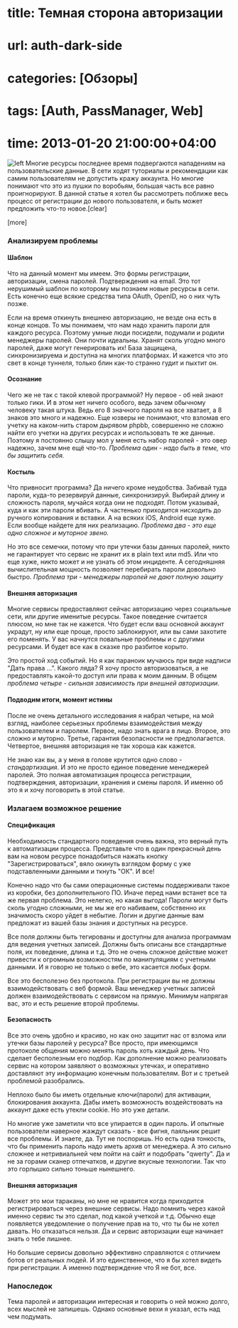 # title: Темная сторона авторизации
# url: auth-dark-side
# categories: [Обзоры]
# tags: [Auth, PassManager, Web]
# time: 2013-01-20 21:00:00+04:00

![left](~auth.png)
Многие ресурсы последнее время подвергаются нападениям на пользовательские данные. В сети ходят туториалы и рекомендации как самим пользователям не допустить кражу аккаунта. Но многие понимают что это из пушки по воробьям, большая часть все равно проигнорируют. В данной статье я хотел бы рассмотреть поближе весь процесс от регистрации до нового пользователя, и быть может предложить что-то новое.[clear]

[more]

### Анализируем проблемы

#### Шаблон
Что на данный момент мы имеем. Это формы регистрации, авторизации, смена паролей. Подтверждения на email. Это тот нерушимый шаблон по которому мы познаем новые ресурсы в сети. Есть конечно еще всякие средства типа OAuth, OpenID, но о них чуть позже.

Если на время откинуть внешнею авторизацию, не везде она есть в конце концов. То мы понимаем, что нам надо хранить пароли для каждого ресурса. Поэтому умные люди посидели, подумали и родили менеджеры паролей. Они почти идеальны. Хранят сколь угодно много паролей, даже могут генерировать их! База защищена, синхронизируема и доступна на многих платформах. И кажется что это свет в конце туннеля, только блин как-то странно гудит и пыхтит он.

#### Осознание
Чего же не так с такой клевой программой? Ну первое - об ней знают только гики. И в этом нет ничего особого, ведь зачем обычному человеку такая штука. Ведь его 8 значного пароля на все хватает, а 8 знаков это много и надежно. Еще юзверы не понимают, что взломав его учетку на каком-нить старом дырявом phpbb, совершенно не сложно найти его учетки на других ресурсах и использовать те же данные. Поэтому я постоянно слышу мол у меня есть набор паролей - это овер надежно, зачем мне ещё что-то. _Проблема один - надо быть в теме, что бы защитить себя._

#### Костыль
Что привносит программа? Да ничего кроме неудобства. Забивай туда пароли, куда-то резервируй данные, синхронизируй. Выбирай длину и сложность пароля, мучайся когда они не подходят. Потом указывай, куда и как эти пароли вбивать. А частенько приходится нисходить до ручного копирования и вставки. А на всяких iOS, Android еще хуже. Если вообще найдете для них реализацию. _Проблема два - это еще одно сложное и муторное звено._

Но это все семечки, потому что при утечки базы данных паролей, никто не гарантирует что сервис не хранит их в plain text или md5. Или что еще хуже, никто может и не узнать об этом инциденте. А сегодняшняя вычислительная мощность позволяет перебирать пароли довольно быстро. _Проблема три - менеджеры паролей не дают полную защиту_

#### Внешняя авторизация
Многие сервисы предоставляют сейчас авторизацию через социальные сети, или другие именитые ресурсы. Такое поведение считается плюсом, но мне так не кажется. Что будет если ваш основной аккаунт украдут, ну или еще проще, просто заблокируют, или вы сами захотите его поменять. У вас начнутся повальные проблемы и с другими ресурсами. И будет все как в сказке про разбитое корыто.

Это простой ход событий. Но я как параноик мучаюсь при виде надписи "Дать права ...". Какого ляда? Я хочу просто авторизоваться, а не предоставлять какой-то доступ или права к моим данным. В общем _проблема четыре - сильная зависимость при внешней авторизации_.


#### Подводим итоги, момент истины
После не очень детального исследования я набрал четыре, на мой взгляд, наиболее серьезных проблемы взаимодействия между пользователем и паролем. Первое, надо знать врага в лицо. Второе, это сложно и муторно. Третье, гарантия безопасности не предполагается. Четвертое, внешняя авторизация не так хороша как кажется.

Не знаю как вы, а у меня в голове крутится одно слово - _стандартизация_. И это не просто единое поведение менеджерей паролей. Это полная автоматизация процесса регистрации, подтверждения, авторизации, хранения и смены пароля. И именно об это я и хочу поговорить в этой статье.


### Излагаем возможное решение

#### Спецификация
Необходимость стандартного поведения очень важна, это верный путь к автоматизации процесса. Представьте что в один прекрасный день вам на новом ресурсе понадобиться нажать кнопку "Зарегистрироваться", вяло окинуть взглядом форму с уже подставленными данными и ткнуть "ОК". И все!

Конечно надо что бы сами операционные системы поддерживали такое из коробки, без дополнительного ПО. Иначе перед нами встанет все та же первая проблема. Это нелегко, но какая выгода! Пароли могут быть сколь угодно сложными, не мы же его набиваем, собственно их значимость скоро уйдет в небытие. Логин и другие данные вам предложат из вашей базы знания и доступных на ресурсе.

Все поля должны быть тегированы и доступны для анализа программам для ведения учетных записей. Должны быть описаны все стандартные поля, их поведение, длина и т.д. Это не очень сложное действие может привести к огромным возможностям по манипуляциям с учетными данными. И я говорю не только о вебе, это касается любых форм.

Все это бесполезно без протокола. При регистрации вы не должны взаимодействовать с веб формой. Ваш менеджер учетных записей должен взаимодействовать с сервисом на прямую. Минимум напрягая вас, это и есть решение второй проблемы.

#### Безопасность
Все это очень удобно и красиво, но как оно защитит нас от взлома или утечки базы паролей у ресурса? Все просто, при имеющимся протоколе общения можно менять пароль хоть каждый день. Что сделает бесполезным его подбор. Как дополнение можно реализовать сервис на котором заявляют о возможных утечках, и оперативно доставляют эту информацию конечным пользователям. Вот и с третьей проблемой разобрались.

Неплохо было бы иметь отдельные ключи(пароли) для активации, блокирования аккаунта. Дабы иметь возможность воздействовать на аккаунт даже есть утекли cookie. Но это уже детали. 

Но многие уже заметили что все упирается в один пароль. И опытные пользователи наверное жаждут сказать - все фигня, паяльник решит все проблемы. И знаете, да. Тут не поспоришь. Но есть одна тонкость, что бы применить пароль надо иметь архив от менеджера. А это сильно сложнее и нетривиальней чем пойти на сайт и подобрать "qwerty". Да и не за горами сканер отпечатков, и другие вкусные технологии. Так что это горлышко сильно тоньше нынешнего.

#### Внешняя авторизация
Может это мои тараканы, но мне не нравится когда приходится регистрироваться через внешние сервисы. Надо помнить через какой именно сервис ты это сделал, под какой учеткой и т.д. Обычно еще появляется уведомление о получение прав на то, что ты бы не хотел давать. Но отказаться нельзя. Да и сервис авторизации еще начинает знать о тебе лишнее. 

Но большие сервисы довольно эффективно справляются с отличием ботов от реальных людей. И это единственное, что я бы хотел видеть при регистрации. А именно подтверждение что Я не бот, все.


### Напоследок
Тема паролей и авторизации интересная и говорить о ней можно долго, всех мыслей не запишешь. Однако основные вехи я указал, есть над чем подумать. 